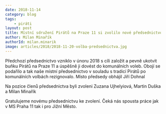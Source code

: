 ```yaml
---
date: 2018-11-14
category: blog
tags:
	- piráti
layout: post
title: Místní sdružení Pirátů na Praze 11 si zvolilo nové předsednictvo
author: Milan Minařík
authorId: milan.minarik
image: articles/2018/2018-11-20-volba-predsednictva.jpg
---
```


Předchozí předsednictvo vzniklo v únoru 2018 s cíli založit a pevně ukotvit buňku Pirátů na Praze 11 a úspěšně ji dovést do komunálních voleb. Obojí se podařilo a tak naše místní předsednictvo v souladu s tradicí Pirátů po komunálních volbách rezignovalo.
Místo předsedy obhájil Jiří Dohnal

Na pozice členů předsednictva byli zvoleni Zuzana Ujhelyiová, Martin Duška a Milan Minařík

Gratulujeme novému předsednictvu ke zvolení. Čeká nás spousta práce jak v MS Praha 11 tak i pro Jižní Město.
